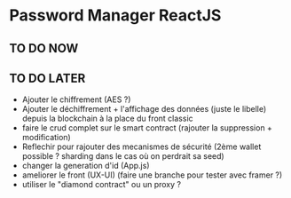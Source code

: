 # Password Manager ReactJS

## TO DO NOW  

  
## TO DO LATER  
- Ajouter le chiffrement (AES ?)
- Ajouter le déchiffrement + l'affichage des données (juste le libelle) depuis la blockchain à la place du front classic
- faire le crud complet sur le smart contract (rajouter la suppression + modification)  
- Reflechir pour rajouter des mecanismes de sécurité (2ème wallet possible ? sharding dans le cas où on perdrait sa seed) 
- changer la generation d'id (App.js) 
- ameliorer le front  (UX-UI) (faire une branche pour tester avec framer ?)  
- utiliser le "diamond contract" ou un proxy ?
